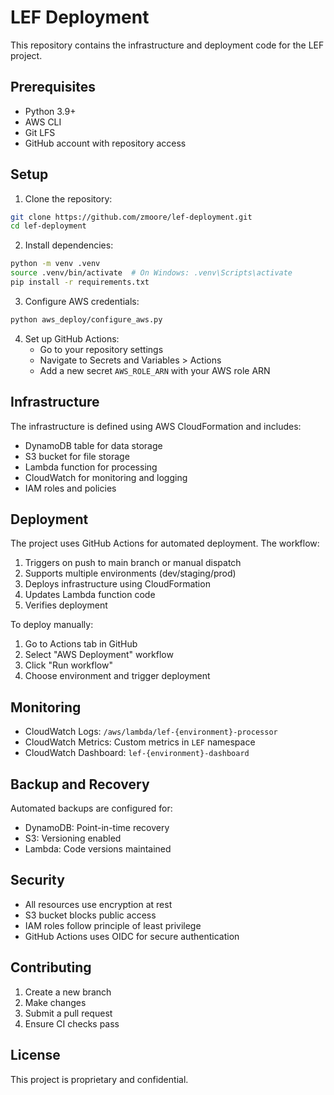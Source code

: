# LEF Deployment

This repository contains the infrastructure and deployment code for the LEF project.

## Prerequisites

- Python 3.9+
- AWS CLI
- Git LFS
- GitHub account with repository access

## Setup

1. Clone the repository:
```bash
git clone https://github.com/zmoore/lef-deployment.git
cd lef-deployment
```

2. Install dependencies:
```bash
python -m venv .venv
source .venv/bin/activate  # On Windows: .venv\Scripts\activate
pip install -r requirements.txt
```

3. Configure AWS credentials:
```bash
python aws_deploy/configure_aws.py
```

4. Set up GitHub Actions:
   - Go to your repository settings
   - Navigate to Secrets and Variables > Actions
   - Add a new secret `AWS_ROLE_ARN` with your AWS role ARN

## Infrastructure

The infrastructure is defined using AWS CloudFormation and includes:
- DynamoDB table for data storage
- S3 bucket for file storage
- Lambda function for processing
- CloudWatch for monitoring and logging
- IAM roles and policies

## Deployment

The project uses GitHub Actions for automated deployment. The workflow:
1. Triggers on push to main branch or manual dispatch
2. Supports multiple environments (dev/staging/prod)
3. Deploys infrastructure using CloudFormation
4. Updates Lambda function code
5. Verifies deployment

To deploy manually:
1. Go to Actions tab in GitHub
2. Select "AWS Deployment" workflow
3. Click "Run workflow"
4. Choose environment and trigger deployment

## Monitoring

- CloudWatch Logs: `/aws/lambda/lef-{environment}-processor`
- CloudWatch Metrics: Custom metrics in `LEF` namespace
- CloudWatch Dashboard: `lef-{environment}-dashboard`

## Backup and Recovery

Automated backups are configured for:
- DynamoDB: Point-in-time recovery
- S3: Versioning enabled
- Lambda: Code versions maintained

## Security

- All resources use encryption at rest
- S3 bucket blocks public access
- IAM roles follow principle of least privilege
- GitHub Actions uses OIDC for secure authentication

## Contributing

1. Create a new branch
2. Make changes
3. Submit a pull request
4. Ensure CI checks pass

## License

This project is proprietary and confidential. 